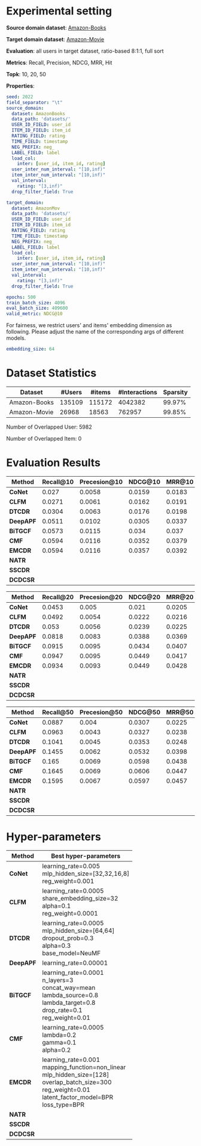 # Experimental setting

**Source domain dataset**: [Amazon-Books](http://jmcauley.ucsd.edu/data/amazon)

**Target domain dataset**: [Amazon-Movie](http://jmcauley.ucsd.edu/data/amazon)

**Evaluation**: all users in target dataset, ratio-based 8:1:1, full sort

**Metrics**: Recall, Precision, NDCG, MRR, Hit

**Topk**: 10, 20, 50

**Properties**:
```yaml
seed: 2022
field_separator: "\t"
source_domain:
  dataset: AmazonBooks
  data_path: 'datasets/'
  USER_ID_FIELD: user_id
  ITEM_ID_FIELD: item_id
  RATING_FIELD: rating
  TIME_FIELD: timestamp
  NEG_PREFIX: neg_
  LABEL_FIELD: label
  load_col:
    inter: [user_id, item_id, rating]
  user_inter_num_interval: "[10,inf)"
  item_inter_num_interval: "[10,inf)"
  val_interval:
    rating: "[3,inf)"
  drop_filter_field: True

target_domain:
  dataset: AmazonMov
  data_path: 'datasets/'
  USER_ID_FIELD: user_id
  ITEM_ID_FIELD: item_id
  RATING_FIELD: rating
  TIME_FIELD: timestamp
  NEG_PREFIX: neg_
  LABEL_FIELD: label
  load_col:
    inter: [user_id, item_id, rating]
  user_inter_num_interval: "[10,inf)"
  item_inter_num_interval: "[10,inf)"
  val_interval:
    rating: "[3,inf)"
  drop_filter_field: True

epochs: 500
train_batch_size: 4096
eval_batch_size: 409600
valid_metric: NDCG@10

```
For fairness, we restrict users' and items' embedding dimension as following. Please adjust the name of the corresponding args of different models.
```yaml
embedding_size: 64
```

# Dataset Statistics
| Dataset      | #Users | #items | #Interactions | Sparsity |
|--------------|--------|--------|---------------|----------|
| Amazon-Books | 135109 | 115172 | 4042382       | 99.97%   |
| Amazon-Movie | 26968  | 18563  | 762957        | 99.85%   |
Number of Overlapped User: 5982

Number of Overlapped Item: 0

# Evaluation Results

| Method      | Recall@10 | Precesion@10 | NDCG@10 | MRR@10 | Hit@10 |
|-------------|-----------|--------------|---------|--------|--------|
| **CoNet**   | 0.027     | 0.0058       | 0.0159  | 0.0183 | 0.0525 |
| **CLFM**    | 0.0271    | 0.0061       | 0.0162  | 0.0191 | 0.0545 |
| **DTCDR**   | 0.0304    | 0.0063       | 0.0176  | 0.0198 | 0.0567 |
| **DeepAPF** | 0.0511    | 0.0102       | 0.0305  | 0.0337 | 0.0899 |
| **BiTGCF**  | 0.0573    | 0.0115       | 0.034   | 0.037  | 0.1005 |
| **CMF**     | 0.0594    | 0.0116       | 0.0352  | 0.0379 | 0.1016 |
| **EMCDR**   | 0.0594    | 0.0116       | 0.0357  | 0.0392 | 0.1014 |
| **NATR**    |           |              |         |        |        |
| **SSCDR**   |           |              |         |        |        |
| **DCDCSR**  |           |              |         |        |        |

| Method      | Recall@20 | Precesion@20 | NDCG@20 | MRR@20 | Hit@20 |
|-------------|-----------|--------------|---------|--------|--------|
| **CoNet**   | 0.0453    | 0.005        | 0.021   | 0.0205 | 0.0841 |
| **CLFM**    | 0.0492    | 0.0054       | 0.0222  | 0.0216 | 0.0912 |
| **DTCDR**   | 0.053     | 0.0056       | 0.0239  | 0.0225 | 0.0949 |
| **DeepAPF** | 0.0818    | 0.0083       | 0.0388  | 0.0369 | 0.1382 |
| **BiTGCF**  | 0.0915    | 0.0095       | 0.0434  | 0.0407 | 0.1537 |
| **CMF**     | 0.0947    | 0.0095       | 0.0449  | 0.0417 | 0.1561 |
| **EMCDR**   | 0.0934    | 0.0093       | 0.0449  | 0.0428 | 0.1526 |
| **NATR**    |           |              |         |        |        |
| **SSCDR**   |           |              |         |        |        |
| **DCDCSR**  |           |              |         |        |        |

| Method      | Recall@50 | Precesion@50 | NDCG@50 | MRR@50 | Hit@50 |
|-------------|-----------|--------------|---------|--------|--------|
| **CoNet**   | 0.0887    | 0.004        | 0.0307  | 0.0225 | 0.1503 |
| **CLFM**    | 0.0963    | 0.0043       | 0.0327  | 0.0238 | 0.1625 |
| **DTCDR**   | 0.1041    | 0.0045       | 0.0353  | 0.0248 | 0.1721 |
| **DeepAPF** | 0.1455    | 0.0062       | 0.0532  | 0.0398 | 0.2294 |
| **BiTGCF**  | 0.165     | 0.0069       | 0.0598  | 0.0438 | 0.2532 |
| **CMF**     | 0.1645    | 0.0069       | 0.0606  | 0.0447 | 0.2516 |
| **EMCDR**   | 0.1595    | 0.0067       | 0.0597  | 0.0457 | 0.246  |
| **NATR**    |           |              |         |        |        |
| **SSCDR**   |           |              |         |        |        |
| **DCDCSR**  |           |              |         |        |        |

# Hyper-parameters

| Method      | Best hyper-parameters                                                                                                                                                      |
|-------------|----------------------------------------------------------------------------------------------------------------------------------------------------------------------------|
| **CoNet**   | learning_rate=0.005<br/>mlp_hidden_size=[32,32,16,8]<br/>reg_weight=0.001                                                                                                  |
| **CLFM**    | learning_rate=0.0005<br/>share_embedding_size=32<br/>alpha=0.1<br/>reg_weight=0.0001                                                                                       |
| **DTCDR**   | learning_rate=0.0005<br/>mlp_hidden_size=[64,64]<br/>dropout_prob=0.3<br/>alpha=0.3<br/>base_model=NeuMF                                                                   |
| **DeepAPF** | learning_rate=0.00001                                                                                                                                                      |
| **BiTGCF**  | learning_rate=0.0001<br/>n_layers=3<br/>concat_way=mean<br/>lambda_source=0.8<br/>lambda_target=0.8<br/>drop_rate=0.1<br/>reg_weight=0.01                                  |
| **CMF**     | learning_rate=0.0005<br/>lambda=0.2<br/>gamma=0.1<br/>alpha=0.2                                                                                                            |
| **EMCDR**   | learning_rate=0.001<br/>mapping_function=non_linear<br/>mlp_hidden_size=[128]<br/>overlap_batch_size=300<br/>reg_weight=0.01<br/>latent_factor_model=BPR<br/>loss_type=BPR |
| **NATR**    |                                                                                                                                                                            |
| **SSCDR**   |                                                                                                                                                                            |
| **DCDCSR**  |  
